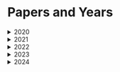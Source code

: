 # Papers and Years

<details>
<summary>2020</summary>

<details>
<summary>قرآن وتجوید</summary>
<details><summary>ٱهْدِنَا ٱلصِّرَٰطَ ٱلْمُسْتَقِيمَ ٦صِرَٰطَ ٱلَّذِينَ أَنْعَمْتَ عَلَيْهِمْ غَيْرِ ٱلْمَغْضُوبِ عَلَيْهِمْ وَلَا ٱلضَّآلِّينَ ٧</summary></details>
<details><summary>کَیْفَ تَکْفُرُونَ بِاللّهِ وَ کُنْتُمْ أَمْواتاً فَأَحْیاکُمْ ثُمَّ یُمیتُکُمْ ثُمَّ یُحْییکُمْ ثُمَّ إِلَیْهِ تُرْجَعُونَ</summary></details>
<details><summary>وَ اتَّقُوْا یَوْمًا لَّا تَجْزِیْ نَفْسٌ عَنْ نَّفْسٍ شَیْــٴًـا وَّ لَا یُقْبَلُ مِنْهَا عَدْلٌ وَّ لَا تَنْفَعُهَا شَفَاعَةٌ وَّ لَا هُمْ یُنْصَرُوْنَ(123)</summary></details>
<details><summary>قالُوا ادْعُ لَنا رَبَّکَ یُبَیِّنْ لَنا ما هِیَ إِنَّ الْبَقَرَ تَشابَهَ عَلَیْنا وَ إِنّا إِنْ شاءَ اللّهُ لَمُهْتَدُونَ</summary></details>
<details><summary></summary></details>
<details><summary></summary></details>
<details><summary></summary></details>
<details><summary></summary></details>
<details><summary></summary></details>
<details><summary></summary></details>
          
</details>

<details>
<summary>عقائد وفقہ</summary>
Content for عقائد وفقہ (2020) goes here.
</details>

<details>
<summary>صرف</summary>
Content for صرف (2020) goes here.
</details>

<details>
<summary>نحو</summary>
Content for نحو (2020) goes here.
</details>

<details>
<summary>عربی ادب</summary>
Content for عربی ادب (2020) goes here.
</details>

<details>
<summary>مطالعہ پاکستان و جنرل سائنس</summary>
Content for مطالعہ پاکستان و جنرل سائنس (2020) goes here.
</details>

</details>

<details>
<summary>2021</summary>

<details>
<summary>قرآن وتجوید</summary>
Content for قرآن وتجوید (2021) goes here.
</details>

<details>
<summary>عقائد وفقہ</summary>
Content for عقائد وفقہ (2021) goes here.
</details>

<details>
<summary>صرف</summary>
Content for صرف (2021) goes here.
</details>

<details>
<summary>نحو</summary>
Content for نحو (2021) goes here.
</details>

<details>
<summary>عربی ادب</summary>
Content for عربی ادب (2021) goes here.
</details>

<details>
<summary>مطالعہ پاکستان و جنرل سائنس</summary>
Content for مطالعہ پاکستان و جنرل سائنس (2021) goes here.
</details>

</details>

<details>
<summary>2022</summary>

<details>
<summary>قرآن وتجوید</summary>
Content for قرآن وتجوید (2022) goes here.
</details>

<details>
<summary>عقائد وفقہ</summary>
Content for عقائد وفقہ (2022) goes here.
</details>

<details>
<summary>صرف</summary>
Content for صرف (2022) goes here.
</details>

<details>
<summary>نحو</summary>
Content for نحو (2022) goes here.
</details>

<details>
<summary>عربی ادب</summary>
Content for عربی ادب (2022) goes here.
</details>

<details>
<summary>مطالعہ پاکستان و جنرل سائنس</summary>
Content for مطالعہ پاکستان و جنرل سائنس (2022) goes here.
</details>

</details>

<details>
<summary>2023</summary>

<details>
<summary>قرآن وتجوید</summary>
Content for قرآن وتجوید (2023) goes here.
</details>

<details>
<summary>عقائد وفقہ</summary>
Content for عقائد وفقہ (2023) goes here.
</details>

<details>
<summary>صرف</summary>
Content for صرف (2023) goes here.
</details>

<details>
<summary>نحو</summary>
Content for نحو (2023) goes here.
</details>

<details>
<summary>عربی ادب</summary>
Content for عربی ادب (2023) goes here.
</details>

<details>
<summary>مطالعہ پاکستان و جنرل سائنس</summary>
Content for مطالعہ پاکستان و جنرل سائنس (2023) goes here.
</details>

</details>

<details>
<summary>2024</summary>

<details>
<summary>قرآن وتجوید</summary>
Content for قرآن وتجوید (2024) goes here.
</details>

<details>
<summary>عقائد وفقہ</summary>
Content for عقائد وفقہ (2024) goes here.
</details>

<details>
<summary>صرف</summary>
Content for صرف (2024) goes here.
</details>

<details>
<summary>نحو</summary>
Content for نحو (2024) goes here.
</details>

<details>
<summary>عربی ادب</summary>
Content for عربی ادب (2024) goes here.
</details>

<details>
<summary>مطالعہ پاکستان و جنرل سائنس</summary>
Content for مطالعہ پاکستان و جنرل سائنس (2024) goes here.
</details>

</details>
